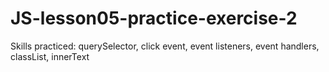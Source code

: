 # JS-lesson05-practice-exercise-2
Skills practiced: querySelector, click event, event listeners, event handlers, classList, innerText
